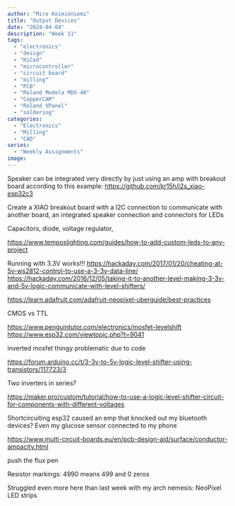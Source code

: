 ```yaml
---
author: "Miro Keimiöniemi"
title: "Output Devices"
date: "2024-04-04"
description: "Week 11"
tags: 
  - "electronics"
  - "design"
  - "KiCad"
  - "microcontroller"
  - "circuit board"
  - "milling"
  - "PCB"
  - "Roland Modela MDX-40"
  - "CopperCAM"
  - "Roland VPanel"
  - "soldering"
categories: 
  - "Electronics"
  - "Milling"
  - "CAD"
series: 
  - "Weekly Assignments"
image:
---
```


Speaker can be integrated very directly by just using an amp with breakout board according to this example: https://github.com/kr15h/i2s_xiao-esp32c3

Create a XIAO breakout board with a I2C connection to communicate with another board, an integrated speaker connection and connectors for LEDs

Capacitors, diode, voltage regulator, 


https://www.temposlighting.com/guides/how-to-add-custom-leds-to-any-project

Running with 3.3V works!!!
https://hackaday.com/2017/01/20/cheating-at-5v-ws2812-control-to-use-a-3-3v-data-line/
https://hackaday.com/2016/12/05/taking-it-to-another-level-making-3-3v-and-5v-logic-communicate-with-level-shifters/

https://learn.adafruit.com/adafruit-neopixel-uberguide/best-practices

CMOS vs TTL

https://www.penguintutor.com/electronics/mosfet-levelshift
https://www.esp32.com/viewtopic.php?t=9041

inverted mosfet thingy problematic due to code

https://forum.arduino.cc/t/3-3v-to-5v-logic-level-shifter-using-transistors/117723/3

Two inverters in series?

https://maker.pro/custom/tutorial/how-to-use-a-logic-level-shifter-circuit-for-components-with-different-voltages

Shortcircuiting esp32 caused an emp that knocked out my bluetooth devices? Even my glucose sensor connected to my phone

https://www.multi-circuit-boards.eu/en/pcb-design-aid/surface/conductor-ampacity.html

push the flux pen

Resistor markings: 4990 means 499 and 0 zeros

Struggled even more here than last week with my arch nemesis: NeoPixel LED strips




